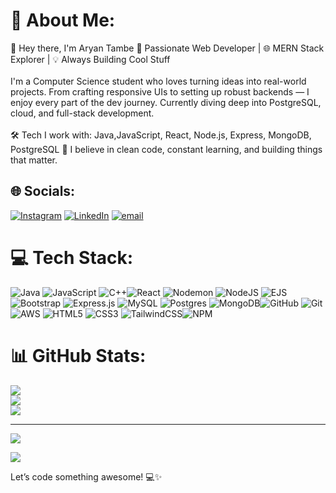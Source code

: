 # 💫 About Me:
👋 Hey there, I'm Aryan Tambe 🚀 Passionate Web Developer | 🌐 MERN Stack Explorer | 💡 Always Building Cool Stuff<br><br>I'm a Computer Science student who loves turning ideas into real-world projects. From crafting responsive UIs to setting up robust backends — I enjoy every part of the dev journey. Currently diving deep into PostgreSQL, cloud, and full-stack development.<br><br>🛠 Tech I work with: Java,JavaScript, React, Node.js, Express, MongoDB, PostgreSQL 
📌 I believe in clean code, constant learning, and building things that matter.


## 🌐 Socials:
[![Instagram](https://img.shields.io/badge/Instagram-%23E4405F.svg?logo=Instagram&logoColor=white)](https://instagram.com/aryan__tambe__) [![LinkedIn](https://img.shields.io/badge/LinkedIn-%230077B5.svg?logo=linkedin&logoColor=white)](https://linkedin.com/in//aryan-tambe/) [![email](https://img.shields.io/badge/Email-D14836?logo=gmail&logoColor=white)](mailto:aryan.tambe04@gmail.com) 

# 💻 Tech Stack:
![Java](https://img.shields.io/badge/java-%23ED8B00.svg?style=plastic&logo=openjdk&logoColor=white) ![JavaScript](https://img.shields.io/badge/javascript-%23323330.svg?style=plastic&logo=javascript&logoColor=%23F7DF1E) ![C++](https://img.shields.io/badge/c++-%2300599C.svg?style=plastic&logo=c%2B%2B&logoColor=white)![React](https://img.shields.io/badge/react-%2320232a.svg?style=plastic&logo=react&logoColor=%2361DAFB) ![Nodemon](https://img.shields.io/badge/NODEMON-%23323330.svg?style=plastic&logo=nodemon&logoColor=%BBDEAD) ![NodeJS](https://img.shields.io/badge/node.js-6DA55F?style=plastic&logo=node.js&logoColor=white) ![EJS](https://img.shields.io/badge/ejs-%23B4CA65.svg?style=plastic&logo=ejs&logoColor=black) ![Bootstrap](https://img.shields.io/badge/bootstrap-%238511FA.svg?style=plastic&logo=bootstrap&logoColor=white) ![Express.js](https://img.shields.io/badge/express.js-%23404d59.svg?style=plastic&logo=express&logoColor=%2361DAFB) ![MySQL](https://img.shields.io/badge/mysql-4479A1.svg?style=plastic&logo=mysql&logoColor=white) ![Postgres](https://img.shields.io/badge/postgres-%23316192.svg?style=plastic&logo=postgresql&logoColor=white) ![MongoDB](https://img.shields.io/badge/MongoDB-%234ea94b.svg?style=plastic&logo=mongodb&logoColor=white)![GitHub](https://img.shields.io/badge/github-%23121011.svg?style=plastic&logo=github&logoColor=white) ![Git](https://img.shields.io/badge/git-%23F05033.svg?style=plastic&logo=git&logoColor=white) ![AWS](https://img.shields.io/badge/AWS-%23FF9900.svg?style=plastic&logo=amazon-aws&logoColor=white) ![HTML5](https://img.shields.io/badge/html5-%23E34F26.svg?style=plastic&logo=html5&logoColor=white) ![CSS3](https://img.shields.io/badge/css3-%231572B6.svg?style=plastic&logo=css3&logoColor=white) ![TailwindCSS](https://img.shields.io/badge/tailwindcss-%2338B2AC.svg?style=plastic&logo=tailwind-css&logoColor=white)![NPM](https://img.shields.io/badge/NPM-%23CB3837.svg?style=plastic&logo=npm&logoColor=white) 
# 📊 GitHub Stats:
![](https://github-readme-stats.vercel.app/api?username=aryantambe&theme=dark&hide_border=false&include_all_commits=false&count_private=false)<br/>
![](https://nirzak-streak-stats.vercel.app/?user=aryantambe&theme=dark&hide_border=false)<br/>
![](https://github-readme-stats.vercel.app/api/top-langs/?username=aryantambe&theme=dark&hide_border=false&include_all_commits=false&count_private=false&layout=compact)

---
[![](https://visitcount.itsvg.in/api?id=aryantambe&icon=0&color=0)](https://visitcount.itsvg.in)

<a href=#><img src="/others/contributions.svg"></a>

Let’s code something awesome! 💻✨
